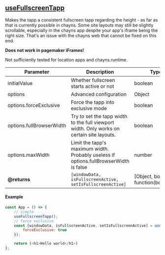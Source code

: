 ## [useFullscreenTapp](useFullscreenTapp.js)
Makes the tapp a consistent fullscreen tapp regarding the height - as far as that is currently possible in chayns.
Some site layouts may still be slightly scrollable, especially in the chayns app despite your app's iframe being the right size.
That's an issue with the chayns web that cannot be fixed on this end.

**Does not work in pagemaker iFrames!**

Not sufficiently tested for location apps and chayns.runtime.

| Parameter | Description | Type | Default/required |
|------|--------------|-----------|-------------|
|initialValue | Whether fullscreen starts active or not | boolean | `true` |
|options | Advanced configuration | Object | `{}` |
|options.forceExclusive| Force the tapp into exclusive mode | boolean |`false`|
|options.fullBrowserWidth | Try to set the tapp width to the full viewport width. Only works on certain site layouts. | boolean |`false`|
|options.maxWidth | Limit the tapp's maximum width. Probably useless if options.fullBrowserWidth is false | number | `851`|
| **@returns** | `[windowData, isFullscreenActive, setIsFullscreenActive]` | [Object, boolean, function(boolean)] | |

#### Example
```javascript
const App = () => {
    // simple
    useFullscreenTapp();
    // force exclusive
    const [windowData, isFullscreenActive, setIsFullscreenActive] = useFullscreenTapp(true, {
        forceExclusive: true
    });

    return (<h1>Hello world</h1>)
};
```
